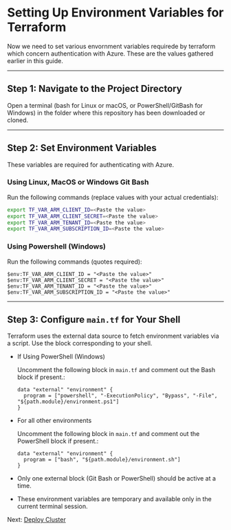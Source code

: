 # Setting Up Environment Variables for Terraform

Now we need to set various envornment variables requirede by terraform which concern authentication with Azure. These are the values gathered earlier in this guide.

---

## Step 1: Navigate to the Project Directory

Open a terminal (bash for Linux or macOS, or PowerShell/GitBash for Windows) in the folder where this repository has been downloaded or cloned.

---

## Step 2: Set Environment Variables

These variables are required for authenticating with Azure.

### **Using Linux, MacOS or Windows Git Bash**

Run the following commands (replace values with your actual credentials):

```bash
export TF_VAR_ARM_CLIENT_ID=<Paste the value>
export TF_VAR_ARM_CLIENT_SECRET=<Paste the value>
export TF_VAR_ARM_TENANT_ID=<Paste the value>
export TF_VAR_ARM_SUBSCRIPTION_ID=<Paste the value>
```

### Using **Powershell (Windows)**

Run the following commands (quotes required):

```pwsh
$env:TF_VAR_ARM_CLIENT_ID = "<Paste the value>"
$env:TF_VAR_ARM_CLIENT_SECRET = "<Paste the value>"
$env:TF_VAR_ARM_TENANT_ID = "<Paste the value>"
$env:TF_VAR_ARM_SUBSCRIPTION_ID = "<Paste the value>"
```

---

## Step 3: Configure <code>main.tf</code> for Your Shell

Terraform uses the external data source to fetch environment variables via a script. Use the block corresponding to your shell.

* If Using PowerShell (Windows)

    Uncomment the following block in `main.tf` and comment out the Bash block if present.:

    ```
    data "external" "environment" {
      program = ["powershell", "-ExecutionPolicy", "Bypass", "-File", "${path.module}/environment.ps1"]
    }
    ```

* For all other environments

    Uncomment the following block in `main.tf` and comment out the PowerShell block if present.:

    ```
    data "external" "environment" {
      program = ["bash", "${path.module}/environment.sh"]
    }
    ```

* Only one external block (Git Bash or PowerShell) should be active at a time.
* These environment variables are temporary and available only in the current terminal session.

Next: [Deploy Cluster](./04-deploy-cluster.md)
